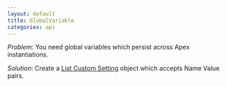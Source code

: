 ```yaml
---
layout: default
title: GlobalVariable
categories: api
---
```


_Problem_:  You need global variables which persist across Apex instantiations.

_Solution_:  Create a [List Custom Setting](http://www.salesforce.com/us/developer/docs/apexcode/index.htm) object which accepts Name Value pairs.
